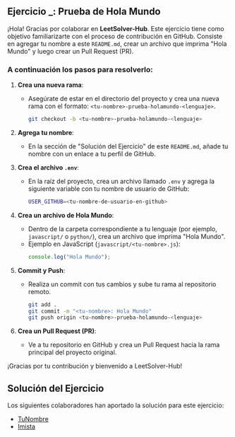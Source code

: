 ## Ejercicio _: Prueba de Hola Mundo

¡Hola! Gracias por colaborar en **LeetSolver-Hub**. Este ejercicio tiene como objetivo familiarizarte con el proceso de contribución en GitHub. Consiste en agregar tu nombre a este `README.md`, crear un archivo que imprima "Hola Mundo" y luego crear un Pull Request (PR).

### A continuación los pasos para resolverlo:

1. **Crea una nueva rama**:
   - Asegúrate de estar en el directorio del proyecto y crea una nueva rama con el formato: `<tu-nombre>-prueba-holamundo-<lenguaje>`.
     ```bash
     git checkout -b <tu-nombre>-prueba-holamundo-<lenguaje>
     ```

2. **Agrega tu nombre**:
   - En la sección de "Solución del Ejercicio" de este `README.md`, añade tu nombre con un enlace a tu perfil de GitHub.

3. **Crea el archivo `.env`**:
   - En la raíz del proyecto, crea un archivo llamado `.env` y agrega la siguiente variable con tu nombre de usuario de GitHub:
     ```bash
     USER_GITHUB=<tu-nombre-de-usuario-en-github>
     ```

4. **Crea un archivo de Hola Mundo**:
   - Dentro de la carpeta correspondiente a tu lenguaje (por ejemplo, `javascript/` o `python/`), crea un archivo que imprima "Hola Mundo".
   - Ejemplo en JavaScript (`javascript/<tu-nombre>.js`):
     ```javascript
     console.log("Hola Mundo");
     ```

5. **Commit y Push**:
   - Realiza un commit con tus cambios y sube tu rama al repositorio remoto.
     ```bash
     git add .
     git commit -m "<tu-nombre>: Hola Mundo"
     git push origin <tu-nombre>-prueba-holamundo-<lenguaje>
     ```

6. **Crea un Pull Request (PR)**:
   - Ve a tu repositorio en GitHub y crea un Pull Request hacia la rama principal del proyecto original.

¡Gracias por tu contribución y bienvenido a LeetSolver-Hub!

## Solución del Ejercicio

Los siguientes colaboradores han aportado la solución para este ejercicio:

- [TuNombre](https://github.com/TuNombre)
- [Imista](https://github.com/imista)
